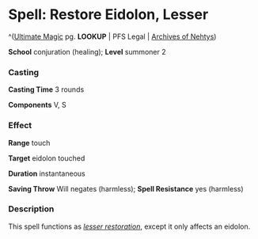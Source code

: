 # Spell: Restore Eidolon, Lesser

^([Ultimate Magic][ss-lesser-restore-eidolon] pg. **LOOKUP** | PFS Legal | [Archives of Nehtys][sn-lesser-restore-eidolon])

**School** conjuration (healing); **Level** summoner 2

### Casting

**Casting Time** 3 rounds  

**Components** V, S

### Effect

**Range** touch  

**Target** eidolon touched  

**Duration** instantaneous  

**Saving Throw** Will negates (harmless); **Spell Resistance** yes (harmless)

### Description

This spell functions as _[lesser restoration]_, except it only affects an eidolon.

[ss-lesser-restore-eidolon]: http://paizo.com/pathfinderRPG/v57
[sn-lesser-restore-eidolon]: http://www.archivesofnethys.com/SpellDisplay.aspx?ItemName=Restore%20Eidolon%2C%20Lesser
[lesser restoration]: http://www.archivesofnethys.com/SpellDisplay.aspx?ItemName=lesser%20restoration